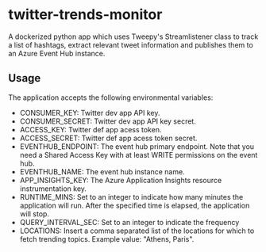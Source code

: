 # twitter-trends-monitor
A dockerized python app which uses Tweepy's Streamlistener class to track a list of hashtags, extract relevant tweet information and publishes them to an Azure Event Hub instance.

## Usage
The application accepts the following environmental variables:

- CONSUMER_KEY: Twitter dev app API key.
- CONSUMER_SECRET: Twitter dev app API key secret.
- ACCESS_KEY: Twitter def app acess token.
- ACCESS_SECRET: Twitter def app acess token secret.
- EVENTHUB_ENDPOINT: The event hub primary endpoint. Note that you need a Shared Access Key with at least WRITE permissions on the event hub.
- EVENTHUB_NAME: The event hub instance name.
- APP_INSIGHTS_KEY: The Azure Application Insights resource instrumentation key.
- RUNTIME_MINS: Set to an integer to indicate how many minutes the application will run. After the specified time is elapsed, the application will stop.
- QUERY_INTERVAL_SEC: Set to an integer to indicate the frequency 
- LOCATIONS: Insert a comma separated list of the locations for which to fetch trending topics. Example value: "Athens, Paris".